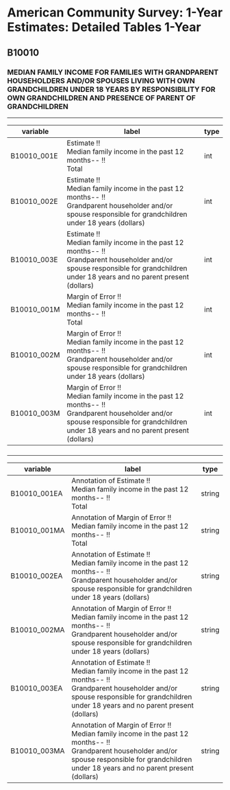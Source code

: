 # American Community Survey: 1-Year Estimates: Detailed Tables 1-Year

## B10010

### MEDIAN FAMILY INCOME FOR FAMILIES WITH GRANDPARENT HOUSEHOLDERS AND/OR SPOUSES LIVING WITH OWN GRANDCHILDREN UNDER 18 YEARS BY RESPONSIBILITY FOR OWN GRANDCHILDREN AND PRESENCE OF PARENT OF GRANDCHILDREN

___

| variable | label | type |
| ----- | ----- | ----- |
| B10010_001E | Estimate !!<br>Median family income in the past 12 months-- !!<br>Total | int |
| B10010_002E | Estimate !!<br>Median family income in the past 12 months-- !!<br>Grandparent householder and/or spouse responsible for grandchildren under 18 years (dollars) | int |
| B10010_003E | Estimate !!<br>Median family income in the past 12 months-- !!<br>Grandparent householder and/or spouse responsible for grandchildren under 18 years and no parent present (dollars) | int |
| B10010_001M | Margin of Error !!<br>Median family income in the past 12 months-- !!<br>Total | int |
| B10010_002M | Margin of Error !!<br>Median family income in the past 12 months-- !!<br>Grandparent householder and/or spouse responsible for grandchildren under 18 years (dollars) | int |
| B10010_003M | Margin of Error !!<br>Median family income in the past 12 months-- !!<br>Grandparent householder and/or spouse responsible for grandchildren under 18 years and no parent present (dollars) | int |
### 

___

| variable | label | type |
| ----- | ----- | ----- |
| B10010_001EA | Annotation of Estimate !!<br>Median family income in the past 12 months-- !!<br>Total | string |
| B10010_001MA | Annotation of Margin of Error !!<br>Median family income in the past 12 months-- !!<br>Total | string |
| B10010_002EA | Annotation of Estimate !!<br>Median family income in the past 12 months-- !!<br>Grandparent householder and/or spouse responsible for grandchildren under 18 years (dollars) | string |
| B10010_002MA | Annotation of Margin of Error !!<br>Median family income in the past 12 months-- !!<br>Grandparent householder and/or spouse responsible for grandchildren under 18 years (dollars) | string |
| B10010_003EA | Annotation of Estimate !!<br>Median family income in the past 12 months-- !!<br>Grandparent householder and/or spouse responsible for grandchildren under 18 years and no parent present (dollars) | string |
| B10010_003MA | Annotation of Margin of Error !!<br>Median family income in the past 12 months-- !!<br>Grandparent householder and/or spouse responsible for grandchildren under 18 years and no parent present (dollars) | string |

